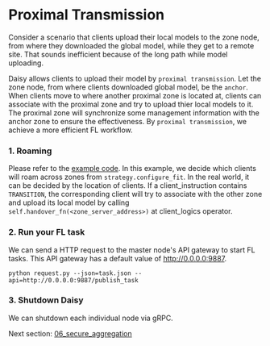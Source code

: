 # Proximal Transmission
Consider a scenario that clients upload their local models to the zone node, from where they downloaded the global model, while they get to a remote site. That sounds inefficient because of the long path while model uploading.

Daisy allows clients to upload their model by `proximal transmission`. Let the zone node, from where clients downloaded global model, be the `anchor`. When clients move to where another proximal zone is located at, clients can associate with the proximal zone and try to upload thier local models to it. The proximal zone will synchronize some management information with the anchor zone to ensure the effectiveness. By `proximal transmission`, we achieve a more efficient FL workflow.


### 1. Roaming
Please refer to the [example code](../../examples/05_proximal_transmission_pytorch). In this example, we decide which clients will roam across zones from `strategy.configure_fit`. In the real world, it can be decided by the location of clients. If a client_instruction contains `TRANSITION`, the corresponding client will try to associate with the other zone and upload its local model by calling `self.handover_fn(<zone_server_address>)` at client_logics operator.


### 2. Run your FL task
We can send a HTTP request to the master node's API gateway to start FL tasks. This API gateway has a default value of http://0.0.0.0:9887.
```
python request.py --json=task.json --api=http://0.0.0.0:9887/publish_task
```


### 3. Shutdown Daisy
We can shutdown each individual node via gRPC.


Next section: [06_secure_aggregation](./06_secure_aggregation.md)